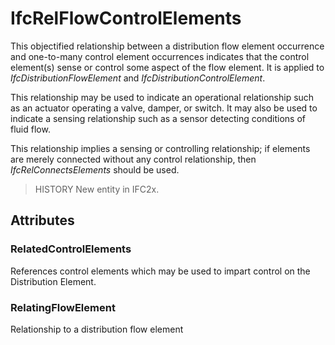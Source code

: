 # IfcRelFlowControlElements

This objectified relationship between a distribution flow element occurrence and one-to-many control element occurrences indicates that the control element(s) sense or control some aspect of the flow element. It is applied to _IfcDistributionFlowElement_ and _IfcDistributionControlElement_.
<!-- end of short definition -->

This relationship may be used to indicate an operational relationship such as an actuator operating a valve, damper, or switch. It may also be used to indicate a sensing relationship such as a sensor detecting conditions of fluid flow.

This relationship implies a sensing or controlling relationship; if elements are merely connected without any control relationship, then _IfcRelConnectsElements_ should be used.

> HISTORY New entity in IFC2x.
>

## Attributes

### RelatedControlElements
References control elements which may be used to impart control on the Distribution Element.

### RelatingFlowElement
Relationship to a distribution flow element
